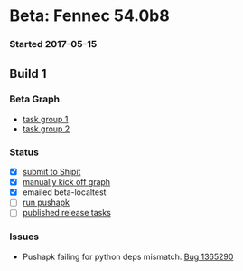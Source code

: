 # Beta: Fennec 54.0b8

### Started 2017-05-15

## Build 1

### Beta Graph
- [task group 1](https://tools.taskcluster.net/push-inspector/#/-74la-DjTSqS4Kea6I8sag)
- [task group 2](https://tools.taskcluster.net/push-inspector/#/URGuaVTFTO2QAEXZmNsmgg)

### Status
- [x] [submit to Shipit](https://wiki.mozilla.org/Release:Release_Automation_on_Mercurial:Starting_a_Release#Submit_to_Ship_It)
- [x] [manually kick off graph](https://github.com/mozilla/releasewarrior/blob/master/how-tos/fennec-temp-relpro.md#start-off-the-fennec-graph)
- [x] emailed beta-localtest
- [ ] [run pushapk](https://github.com/mozilla/releasewarrior/blob/master/how-tos/fennec-temp-relpro.md#run-pushapk-manually)
- [ ] [published release tasks](https://wiki.mozilla.org/Release:Release_Automation_on_Mercurial:Updates_through_Shipping#Post-release_tasks)

### Issues
- Pushapk failing for python deps mismatch. [Bug 1365290](https://bugzil.la/1365290)



